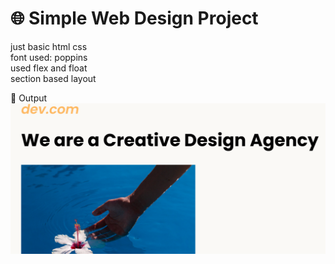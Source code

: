 # 🌐 Simple Web Design Project

just basic html css  
font used: poppins  
used flex and float  
section based layout

📸 Output  
![Web Design Preview](https://github.com/RohankumarReddy/pixels-and-tags/blob/main/06-projects/Project%2004%20-%20Simple%20web-design%20project/assets/images/Screenshot%202025-07-22%20231122.png?raw=true)
